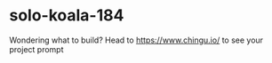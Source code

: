 # solo-koala-184
Wondering what to build? Head to https://www.chingu.io/ to see your project prompt
